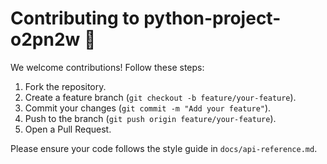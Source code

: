 # Contributing to python-project-o2pn2w 🤝

We welcome contributions! Follow these steps:

1. Fork the repository.
2. Create a feature branch (`git checkout -b feature/your-feature`).
3. Commit your changes (`git commit -m "Add your feature"`).
4. Push to the branch (`git push origin feature/your-feature`).
5. Open a Pull Request.

Please ensure your code follows the style guide in `docs/api-reference.md`.
